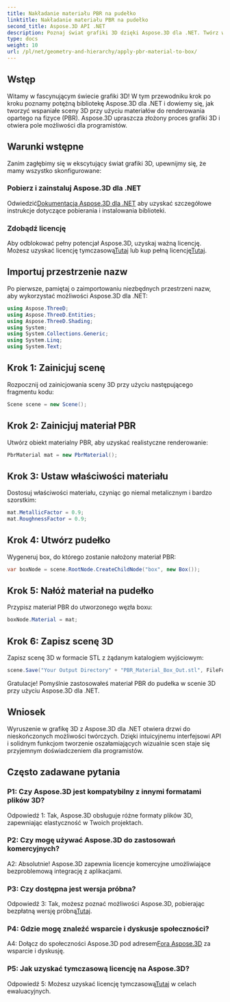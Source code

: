 ```yaml
---
title: Nakładanie materiału PBR na pudełko
linktitle: Nakładanie materiału PBR na pudełko
second_title: Aspose.3D API .NET
description: Poznaj świat grafiki 3D dzięki Aspose.3D dla .NET. Twórz wciągające sceny bez wysiłku, korzystając z materiałów do renderowania fizycznego.
type: docs
weight: 10
url: /pl/net/geometry-and-hierarchy/apply-pbr-material-to-box/
---
```

## Wstęp

Witamy w fascynującym świecie grafiki 3D! W tym przewodniku krok po kroku poznamy potężną bibliotekę Aspose.3D dla .NET i dowiemy się, jak tworzyć wspaniałe sceny 3D przy użyciu materiałów do renderowania opartego na fizyce (PBR). Aspose.3D upraszcza złożony proces grafiki 3D i otwiera pole możliwości dla programistów.

## Warunki wstępne

Zanim zagłębimy się w ekscytujący świat grafiki 3D, upewnijmy się, że mamy wszystko skonfigurowane:

### Pobierz i zainstaluj Aspose.3D dla .NET

 Odwiedzić[Dokumentacja Aspose.3D dla .NET](https://reference.aspose.com/3d/net/) aby uzyskać szczegółowe instrukcje dotyczące pobierania i instalowania biblioteki.

### Zdobądź licencję

Aby odblokować pełny potencjał Aspose.3D, uzyskaj ważną licencję. Możesz uzyskać licencję tymczasową[Tutaj](https://purchase.aspose.com/temporary-license/) lub kup pełną licencję[Tutaj](https://purchase.aspose.com/buy).

## Importuj przestrzenie nazw

Po pierwsze, pamiętaj o zaimportowaniu niezbędnych przestrzeni nazw, aby wykorzystać możliwości Aspose.3D dla .NET:

```csharp
using Aspose.ThreeD;
using Aspose.ThreeD.Entities;
using Aspose.ThreeD.Shading;
using System;
using System.Collections.Generic;
using System.Linq;
using System.Text;
```

## Krok 1: Zainicjuj scenę

Rozpocznij od zainicjowania sceny 3D przy użyciu następującego fragmentu kodu:

```csharp
Scene scene = new Scene();
```

## Krok 2: Zainicjuj materiał PBR

Utwórz obiekt materialny PBR, aby uzyskać realistyczne renderowanie:

```csharp
PbrMaterial mat = new PbrMaterial();
```

## Krok 3: Ustaw właściwości materiału

Dostosuj właściwości materiału, czyniąc go niemal metalicznym i bardzo szorstkim:

```csharp
mat.MetallicFactor = 0.9;
mat.RoughnessFactor = 0.9;
```

## Krok 4: Utwórz pudełko

Wygeneruj box, do którego zostanie nałożony materiał PBR:

```csharp
var boxNode = scene.RootNode.CreateChildNode("box", new Box());
```

## Krok 5: Nałóż materiał na pudełko

Przypisz materiał PBR do utworzonego węzła boxu:

```csharp
boxNode.Material = mat;
```

## Krok 6: Zapisz scenę 3D

Zapisz scenę 3D w formacie STL z żądanym katalogiem wyjściowym:

```csharp
scene.Save("Your Output Directory" + "PBR_Material_Box_Out.stl", FileFormat.STLASCII);
```

Gratulacje! Pomyślnie zastosowałeś materiał PBR do pudełka w scenie 3D przy użyciu Aspose.3D dla .NET.

## Wniosek

Wyruszenie w grafikę 3D z Aspose.3D dla .NET otwiera drzwi do nieskończonych możliwości twórczych. Dzięki intuicyjnemu interfejsowi API i solidnym funkcjom tworzenie oszałamiających wizualnie scen staje się przyjemnym doświadczeniem dla programistów.

## Często zadawane pytania

### P1: Czy Aspose.3D jest kompatybilny z innymi formatami plików 3D?

Odpowiedź 1: Tak, Aspose.3D obsługuje różne formaty plików 3D, zapewniając elastyczność w Twoich projektach.

### P2: Czy mogę używać Aspose.3D do zastosowań komercyjnych?

A2: Absolutnie! Aspose.3D zapewnia licencje komercyjne umożliwiające bezproblemową integrację z aplikacjami.

### P3: Czy dostępna jest wersja próbna?

 Odpowiedź 3: Tak, możesz poznać możliwości Aspose.3D, pobierając bezpłatną wersję próbną[Tutaj](https://releases.aspose.com/).

### P4: Gdzie mogę znaleźć wsparcie i dyskusje społeczności?

 A4: Dołącz do społeczności Aspose.3D pod adresem[Fora Aspose.3D](https://forum.aspose.com/c/3d/18) za wsparcie i dyskusję.

### P5: Jak uzyskać tymczasową licencję na Aspose.3D?

 Odpowiedź 5: Możesz uzyskać licencję tymczasową[Tutaj](https://purchase.aspose.com/temporary-license/) w celach ewaluacyjnych.